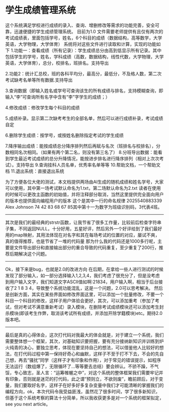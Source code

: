 # 学生成绩管理系统
这个系统满足学校进行成绩的录入、查询、增删修改等需求的功能完善，安全可靠，迅速便捷的学生成绩管理系统。
目前为1.0
文件需要老师提供有且仅有两次的考试成绩表，里面包括学号，姓名，6个科目的成绩（数据结构，高等数学，大学英语，大学物理，大学体育）
系统将对这些文件进行读取和计算，实现的功能如下
1.功能一：查看成绩（所有记录）：学生成绩总分由高到低显示所有记录。其中包括学生的学号，姓名，学科成绩（高数，数据结构，线性代数，大学物理，大学英语，大学体育），总分，校排名，班排名。支持导出

2.功能2：统计汇总校，班的各科平均分，最高分，最低分，不及格人数，第二次考试缺考名单等所有数据.支持导出

3.查询数据（即输入姓名或学号可查询该生的所有成绩与排名，支持模糊查询，即输入“李”可查询所有名字中含有“李”字学生的成绩；）

4.修改成绩：修改学生每个科目的成绩

5.成绩补录。显示第二次缺考考生的全部名单，然后可以进行成绩补录，考试成绩自定

6.删除学生成绩：按学号，或按姓名删除指定考试的学生成绩

7.降序输出成绩：能按成绩总分降序排列然后再赋与名次（班排名与校排名），分数相同名次相同。（如果有两个第二名，则没有第三名了）
8.分班导出数据：能看到学生最近考试成绩的总分升降情况，能按进步排名进行降序排列（相对上次次考试）。支持导出
9.查询挂科人员名单，优秀率名单等等
10.帮助文档，一个帮助文档
11.退出系统：直接退出系统

为了方便各位大佬的测试，本文档提供两场由AI生成的随机成绩和姓名学号，大家可以使用，其中第一场考试默认命名为1.txt，第二场默认命名为2.txt
读者在使用的时候可以更改主函数的初始值，并将注释部分取消，当然这里提供完全面向用户的版本也提供面向编程用户的版本
这个是其中一行的命名规律
2025540883339   Alex Johnson   74  42  83  68  67  85其中第十一为数字为班级识别码，3代表4班。
*********************************************************************************************************************************************************************************
其次是我们的最经典的strstr函数，让我节省了很多工作量，比较前后检查字符串子集，不同返回NULL，十分好用，五星好评，然后另外一个好评给到了我们最好用的map映射，其用法体现在对名字和其在每场考试的位置的对应，屡试不爽，真的值得推荐，也是节省了一堆的代码量
那为什么我的代码还是1000多行呢，主要是文件导出部分和直接输出部分的重合导致的代码重复，至少重复了200行，推荐后期解决这个问题。
*********************************************************************************************************************************************************************************
Ok，接下来是bug，也就是2.0的改进方向
在后期，在拿给一些人进行测试的时候发现了部分输入，如一部分选择输入1,2,3,4，我们考虑了很充分了，但是没考虑到用户输入文字，我们知道文字ASCII值如啊:21834，用户输入啊，相当于后台接收了2 1 8 3 4，导致整个系统功能混乱，这是一个问题，2.0可以思考解决。
然后是创新方面，其实在某些界面如修改界面这里，可以添加一个批量修改，不要一个科目一个科目的修改，这样子用户体验会更好，其次，可以添加重考（参加了考试，但对考试不满意重新考试）录入模块，在删除考试成绩模块还可以添加考生封杀模块(即该考生作弊，取消该考试所有成绩，并添加开除学籍模块)etc。期待2.0版本吧。
*********************************************************************************************************************************************************************************
最后是真的心得体会，这次打代码对我最大的体会就是，对于建立一个系统，我们需要整体想一个框架，其次，对基础知识要把握，要有充分接纳新知识并训练到炉火纯青的决心，要独立思考，体现在要坚持自己的想法，可以借鉴他人比较好的想法，在打代码过程中第一保持好奇心和幽默，这样子不至于打不下去，不会的先自己想，再去“骚扰”同学（这样子才有印象和作用），对于常见的错误提示，如程序无法运行（数组爆了，无限循环了...等等要去总结）要会辨认。不骄不躁，不气馁，专心致志，圣人言：“运筹帷幄之中”，对这个系统的整体框架我们需要牢记并有印象，否则就是迷茫的打代码，此之谓“预则立，不欲则废”，瞻前顾后，对于变量，我们要取好名字，这样子在好多好多复杂变量中我们才可能清晰的掌握我们的编程方向，ok，本次代码令我受益匪浅，虽然花了很多时间，学了很多新知识，但基于这个系统考察的算法十分简单，所以我收获更多是对一个系统的框架拟定，see you next article。


